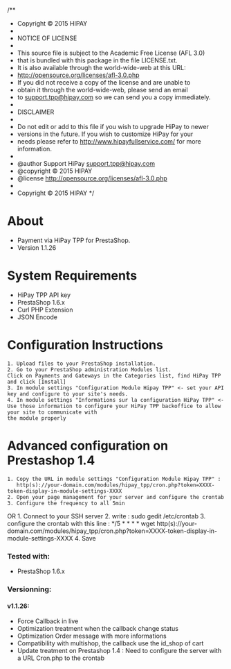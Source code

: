 /**
* Copyright © 2015 HIPAY
*
* NOTICE OF LICENSE
*
* This source file is subject to the Academic Free License (AFL 3.0)
* that is bundled with this package in the file LICENSE.txt.
* It is also available through the world-wide-web at this URL:
* http://opensource.org/licenses/afl-3.0.php
* If you did not receive a copy of the license and are unable to
* obtain it through the world-wide-web, please send an email
* to support.tpp@hipay.com so we can send you a copy immediately.
*
* DISCLAIMER
*
* Do not edit or add to this file if you wish to upgrade HiPay to newer
* versions in the future. If you wish to customize HiPay for your
* needs please refer to http://www.hipayfullservice.com/ for more information.
*
*  @author    Support HiPay <support.tpp@hipay.com>
*  @copyright © 2015 HIPAY
*  @license   http://opensource.org/licenses/afl-3.0.php
*  
*  Copyright © 2015 HIPAY
*/

About
=====
+ Payment via HiPay TPP for PrestaShop.
+ Version 1.1.26

System Requirements
===================
+ HiPay TPP API key
+ PrestaShop 1.6.x
+ Curl PHP Extension
+ JSON Encode
  
Configuration Instructions
==========================
    1. Upload files to your PrestaShop installation.
    2. Go to your PrestaShop administration Modules list.
    Click on Payments and Gateways in the Categories list, find HiPay TPP and click [Install]  
    3. In module settings "Configuration Module Hipay TPP" <- set your API key and configure to your site's needs.		
    4. In module settings "Informations sur la configuration HiPay TPP" <- Use those information to configure your HiPay TPP backoffice to allow your site to communicate with 
    the module properly

Advanced configuration on Prestashop 1.4
========================================

    1. Copy the URL in module settings "Configuration Module Hipay TPP" :
       http(s)://your-domain.com/modules/hipay_tpp/cron.php?token=XXXX-token-display-in-module-settings-XXXX
    2. Open your page management for your server and configure the crontab
    3. Configure the frequency to all 5min
OR
    1. Connect to your SSH server
    2. write : sudo gedit /etc/crontab
    3. configure the crontab with this line :
       */5 * * * * wget http(s)://your-domain.com/modules/hipay_tpp/cron.php?token=XXXX-token-display-in-module-settings-XXXX 
    4. Save 

### Tested with:
+ PrestaShop 1.6.x

### Versionning:
#### v1.1.26:
+ Force Callback in live
+ Optimization treatment when the callback change status
+ Optimization Order message with more informations
+ Compatibility with multishop, the callback use the id_shop of cart
+ Update treatment on Prestashop 1.4 : Need to configure the server with a URL Cron.php to the crontab

